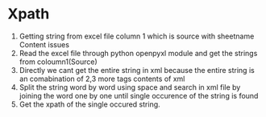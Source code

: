 # Xpath
1. Getting string from excel file column 1 which is source with sheetname Content issues
2. Read the excel file through python openpyxl module and get the strings from coloumn1(Source)
3. Directly we cant get the entire string in xml because the entire string is an comabination of 2,3 more tags contents of xml
3. Split the string word by word using space and search in xml file by joining the word one by one until single occurence of the string is found
4. Get the xpath of the single occured string.
